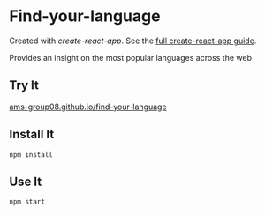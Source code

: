 # Find-your-language

Created with *create-react-app*. See the [full create-react-app guide](https://github.com/facebook/create-react-app/blob/main/packages/cra-template/template/README.md).

Provides an insight on the most popular languages across the web



Try It
---

[ams-group08.github.io/find-your-language](https://ams-group08.github.io/find-your-language/)



Install It
---

`npm install`


Use It
---

`npm start`
